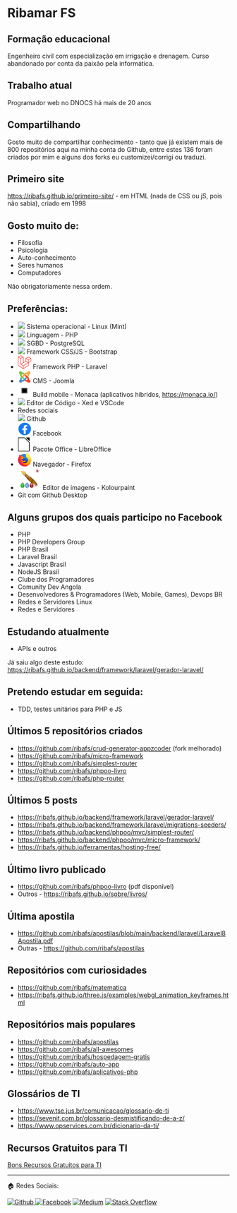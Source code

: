 # Ribamar FS

## Formação educacional

Engenheiro civil com especialização em irrigação e drenagem. Curso abandonado por conta da paixão pela informática.

## Trabalho atual
Programador web no DNOCS há mais de 20 anos

## Compartilhando
Gosto muito de compartilhar conhecimento - tanto que já existem mais de 800 repositórios aqui na minha conta do Github, entre estes 136 foram criados por mim e alguns dos forks eu customizei/corrigi ou traduzi.

## Primeiro site
https://ribafs.github.io/primeiro-site/ - em HTML (nada de CSS ou jS, pois não sabia), criado em 1998

## Gosto muito de:
- Filosofia
- Psicologia
- Auto-conhecimento
- Seres humanos
- Computadores

Não obrigatoriamente nessa ordem.

## Preferências:
- <img width="30" src="https://user-images.githubusercontent.com/25181517/186884159-4b5e122b-95de-4a32-b10b-7f6fdffa4c5a.png"> Sistema operacional - Linux (Mint)
- <img width="30" src="https://user-images.githubusercontent.com/25181517/183570228-6a040b9f-3ddf-47a2-a201-743121dac664.png"> Linguagem - PHP
- <img width="30" src="https://user-images.githubusercontent.com/25181517/117208740-bfb78400-adf5-11eb-97bb-09072b6bedfc.png"> SGBD - PostgreSQL
- <img width="30" src="https://user-images.githubusercontent.com/25181517/183898054-b3d693d4-dafb-4808-a509-bab54cf5de34.png"> Framework CSS/JS - Bootstrap
- <img width="30" src="laravel.svg"> Framework PHP - Laravel
- <img width="30" src="joomla.png"> CMS - Joomla
- <img width="30" src="monaca.png"> Build mobile - Monaca (aplicativos híbridos, https://monaca.io/)
- <img width="30" src="https://user-images.githubusercontent.com/25181517/192108891-d86b6220-e232-423a-bf5f-90903e6887c3.png"> Editor de Código - Xed e VSCode
- Redes sociais<br>
  <img width="30" src="https://user-images.githubusercontent.com/25181517/192108374-8da61ba1-99ec-41d7-80b8-fb2f7c0a4948.png"> Github<br>
  <img width="30" src="facebook.png"> Facebook
- <img width="30" src="libreoffice.png"> Pacote Office - LibreOffice
- <img width="30" src="firefox.jpg"> Navegador - Firefox
- <img height="50" src="kolourpaint.png"> Editor de imagens - Kolourpaint
- Git com Github Desktop

## Alguns grupos dos quais participo no Facebook
- PHP
- PHP Developers Group
- PHP Brasil
- Laravel Brasil
- Javascript Brasil
- NodeJS Brasil
- Clube dos Programadores
- Comunity Dev Angola
- Desenvolvedores & Programadores (Web, Mobile, Games), Devops BR
- Redes e Servidores Linux
- Redes e Servidores

## Estudando atualmente
- APIs e outros

Já saiu algo deste estudo: https://ribafs.github.io/backend/framework/laravel/gerador-laravel/

## Pretendo estudar em seguida:
- TDD, testes unitários para PHP e JS

## Últimos 5 repositórios criados
- https://github.com/ribafs/crud-generator-appzcoder (fork melhorado)
- https://github.com/ribafs/micro-framework
- https://github.com/ribafs/simplest-router
- https://github.com/ribafs/phpoo-livro
- https://github.com/ribafs/php-router

## Últimos 5 posts
- https://ribafs.github.io/backend/framework/laravel/gerador-laravel/
- https://ribafs.github.io/backend/framework/laravel/migrations-seeders/
- https://ribafs.github.io/backend/phpoo/mvc/simplest-router/
- https://ribafs.github.io/backend/phpoo/mvc/micro-framework/
- https://ribafs.github.io/ferramentas/hosting-free/

## Último livro publicado

- https://github.com/ribafs/phpoo-livro (pdf disponível)
- Outros - https://ribafs.github.io/sobre/livros/

## Última apostila

- https://github.com/ribafs/apostilas/blob/main/backend/laravel/Laravel8Apostila.pdf
- Outras - https://github.com/ribafs/apostilas

## Repositórios com curiosidades
- https://github.com/ribafs/matematica
- https://ribafs.github.io/three.js/examples/webgl_animation_keyframes.html

## Repositórios mais populares
- https://github.com/ribafs/apostilas
- https://github.com/ribafs/all-awesomes
- https://github.com/ribafs/hospedagem-gratis
- https://github.com/ribafs/auto-app
- https://github.com/ribafs/aplicativos-php

## Glossários de TI
- https://www.tse.jus.br/comunicacao/glossario-de-ti
- https://sevenit.com.br/glossario-desmistificando-de-a-z/
- https://www.opservices.com.br/dicionario-da-ti/

## Recursos Gratuitos para TI
[Bons Recursos Gratuitos para TI](https://github.com/ribafs/gratuitos)

<hr>

🏠 Redes Sociais: <br />

<a href="https://github.com/ribafs"> ![Github](https://img.shields.io/github/followers/ribafs?style=social)
<a href="https://www.facebook.com/ribamar.fs/"> ![Facebook](https://img.shields.io/badge/Facebook-%231877F2.svg?style=for-the-badge&logo=Facebook&logoColor=white)</a>
<a href="https://medium.com/@ribafs"> ![Medium](https://img.shields.io/badge/Medium-12100E?style=for-the-badge&logo=medium&logoColor=white)</a>
<a href="https://stackoverflow.com/users/2373624/ribamar-fs">![Stack Overflow](https://img.shields.io/badge/-Stackoverflow-FE7A16?style=for-the-badge&logo=stack-overflow&logoColor=white)</a>
